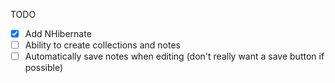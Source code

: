 TODO
- [X] Add NHibernate
- [ ] Ability to create collections and notes
- [ ] Automatically save notes when editing (don't really want a save button if possible)